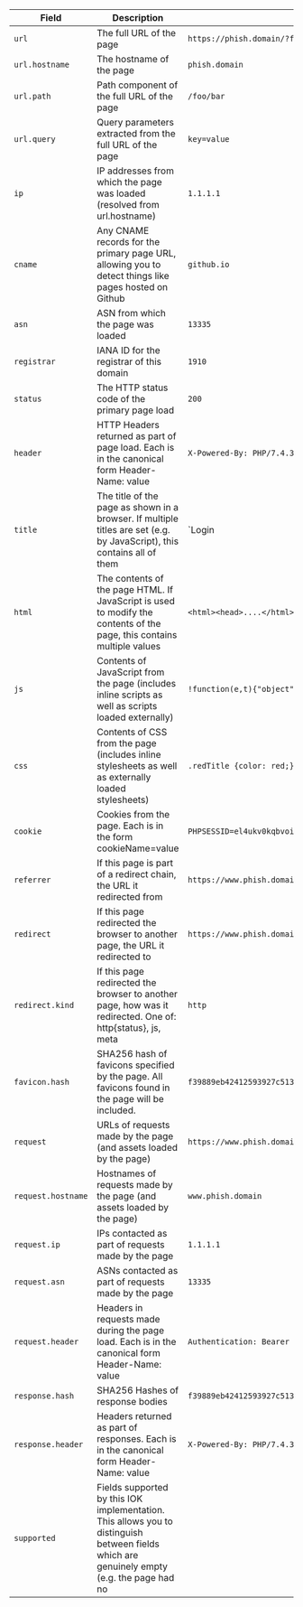 | Field | Description | Example |
|-------|-------------|---------|
|`url`|The full URL of the page|`https://phish.domain/?foo=bar`|
|`url.hostname`|The hostname of the page|`phish.domain`|
|`url.path`|Path component of the full URL of the page|`/foo/bar`|
|`url.query`|Query parameters extracted from the full URL of the page|`key=value`|
|`ip`|IP addresses from which the page was loaded (resolved from url.hostname)|`1.1.1.1`|
|`cname`|Any CNAME records for the primary page URL, allowing you to detect things like pages hosted on Github|`github.io`|
|`asn`|ASN from which the page was loaded|`13335`|
|`registrar`|IANA ID for the registrar of this domain|`1910`|
|`status`|The HTTP status code of the primary page load|`200`|
|`header`|HTTP Headers returned as part of page load. Each is in the canonical form Header-Name: value|`X-Powered-By: PHP/7.4.33`|
|`title`|The title of the page as shown in a browser. If multiple titles are set (e.g. by JavaScript), this contains all of them|`Login | My Bank`|
|`html`|The contents of the page HTML. If JavaScript is used to modify the contents of the page, this contains multiple values|`<html><head>....</html>`|
|`js`|Contents of JavaScript from the page (includes inline scripts as well as scripts loaded externally)|`!function(e,t){"object"==typeof module&&`|
|`css`|Contents of CSS from the page (includes inline stylesheets as well as externally loaded stylesheets)|`.redTitle {color: red;}`|
|`cookie`|Cookies from the page. Each is in the form cookieName=value|`PHPSESSID=el4ukv0kqbvoirg7nkp4dncpk3`|
|`referrer`|If this page is part of a redirect chain, the URL it redirected from|`https://www.phish.domain/initial`|
|`redirect`|If this page redirected the browser to another page, the URL it redirected to|`https://www.phish.domain/see-other`|
|`redirect.kind`|If this page redirected the browser to another page, how was it redirected. One of: http{status}, js, meta|`http`|
|`favicon.hash`|SHA256 hash of favicons specified by the page. All favicons found in the page will be included.|`f39889eb42412593927c5136480e66f4ff0b813e071f2e5ddab70c14154692e4`|
|`request`|URLs of requests made by the page (and assets loaded by the page)|`https://www.phish.domain/css/style.css`|
|`request.hostname`|Hostnames of requests made by the page (and assets loaded by the page)|`www.phish.domain`|
|`request.ip`|IPs contacted as part of requests made by the page|`1.1.1.1`|
|`request.asn`|ASNs contacted as part of requests made by the page|`13335`|
|`request.header`|Headers in requests made during the page load. Each is in the canonical form Header-Name: value|`Authentication: Bearer el4ukv0kqbvoirg7nkp4dncpk3`|
|`response.hash`|SHA256 Hashes of response bodies|`f39889eb42412593927c5136480e66f4ff0b813e071f2e5ddab70c14154692e4`|
|`response.header`|Headers returned as part of responses. Each is in the canonical form Header-Name: value|`X-Powered-By: PHP/7.4.33`|
|`supported`|Fields supported by this IOK implementation. This allows you to distinguish between fields which are genuinely empty (e.g. the page had no <title> element) from cases where the data was not loaded.|`url.query`|
|`unsupported`|Fields *not* supported by this IOK implementation. For example, the favicon may not have been fetched and so the favicon.hash field will be unset.|`favicon.hash`|
